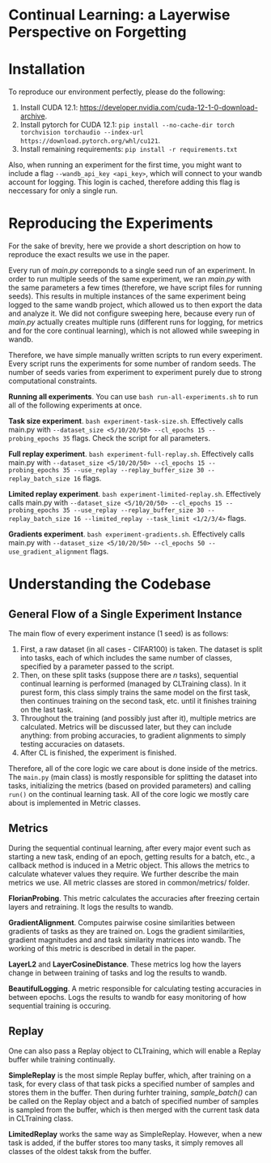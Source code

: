 # Continual Learning: a Layerwise Perspective on Forgetting

# Installation
To reproduce our environment perfectly, please do the following:
1. Install CUDA 12.1: https://developer.nvidia.com/cuda-12-1-0-download-archive.
2. Install pytorch for CUDA 12.1: `pip install --no-cache-dir torch torchvision torchaudio --index-url https://download.pytorch.org/whl/cu121`.
3. Install remaining requirements: `pip install -r requirements.txt`

Also, when running an experiment for the first time, you might want to include a flag `--wandb_api_key <api_key>`, which will connect to your wandb account for logging. This login is cached, therefore adding this flag is neccessary for only a single run.

# Reproducing the Experiments
For the sake of brevity, here we provide a short description on how to reproduce the exact results we use in the paper.

Every run of *main.py* correponds to a single seed run of an experiment. In order to run multiple seeds of the same experiment, we ran *main.py* with the same parameters a few times (therefore, we have script files for running seeds). This results in multiple instances of the same experiment being logged to the same wandb project, which allowed us to then export the data and analyze it. We did not configure sweeping here, because every run of *main.py* actually creates multiple runs (different runs for logging, for metrics and for the core continual learning), which is not allowed while sweeping in wandb.

Therefore, we have simple manually written scripts to run every experiment. Every script runs the experiments for some number of random seeds. The number of seeds varies from experiment to experiment purely due to strong computational constraints.

**Running all experiments**. You can use `bash run-all-experiments.sh` to run all of the following experiments at once.

**Task size experiment**. `bash experiment-task-size.sh`. Effectively calls main.py with `--dataset_size <5/10/20/50> --cl_epochs 15 --probing_epochs 35` flags. Check the script for all parameters.

**Full replay experiment**. `bash experiment-full-replay.sh`. Effectively calls main.py with `--dataset_size <5/10/20/50> --cl_epochs 15 --probing_epochs 35 --use_replay --replay_buffer_size 30 --replay_batch_size 16` flags. 

**Limited replay experiment**. `bash experiment-limited-replay.sh`. Effectively calls main.py with `--dataset_size <5/10/20/50> --cl_epochs 15 --probing_epochs 35 --use_replay --replay_buffer_size 30 --replay_batch_size 16 --limited_replay --task_limit <1/2/3/4>` flags.

**Gradients experiment**. `bash experiment-gradients.sh`. Effectively calls main.py with `--dataset_size <5/10/20/50> --cl_epochs 50 --use_gradient_alignment` flags.


# Understanding the Codebase

## General Flow of a Single Experiment Instance 
The main flow of every experiment instance (1 seed) is as follows:
1. First, a raw dataset (in all cases - CIFAR100) is taken. The dataset is split into tasks, each of which includes the same number of classes, specified by a parameter passed to the script. 
2. Then, on these split tasks (suppose there are *n* tasks), sequential continual learning is performed (managed by CLTraining class). In it purest form, this class simply trains the same model on the first task, then continues training on the second task, etc. until it finishes training on the last task.
3. Throughout the training (and possibly just after it), multiple metrics are calculated. Metrics will be discussed later, but they can include anything: from probing accuracies, to gradient alignments to simply testing accuracies on datasets.
4. After CL is finished, the experiment is finished.

Therefore, all of the core logic we care about is done inside of the metrics. The `main.py` (main class) is mostly responsible for splitting the dataset into tasks, initializing the metrics (based on provided parameters) and calling `run()` on the continual learning task. All of the core logic we mostly care about is implemented in Metric classes.

## Metrics
During the sequential continual learning, after every major event such as starting a new task, ending of an epoch, getting results for a batch, etc., a callback method is induced in a Metric object. This allows the metrics to calculate whatever values they require. We further describe the main metrics we use. All metric classes are stored in common/metrics/ folder. 

**FlorianProbing**. This metric calculates the accuracies after freezing certain layers and retraining. It logs the results to wandb.

**GradientAlignment**. Computes pairwise cosine similarities between gradients of tasks as they are trained on. Logs the gradient similarities, gradient magnitudes and and task similarity matrices into wandb. The working of this metric is described in detail in the paper.

**LayerL2** and **LayerCosineDistance**. These metrics log how the layers change in between training of tasks and log the results to wandb.

**BeautifulLogging**. A metric responsible for calculating testing accuracies in between epochs. Logs the results to wandb for easy monitoring of how sequential training is occuring.
   
## Replay
One can also pass a Replay object to CLTraining, which will enable a Replay buffer while training continually. 

**SimpleReplay** is the most simple Replay buffer, which, after training on a task, for every class of that task picks a specified number of samples and stores them in the buffer. Then during furhter training, *sample_batch()* can be called on the Replay object and a batch of specified number of samples is sampled from the buffer, which is then merged with the current task data in CLTraining class. 

**LimitedReplay** works the same way as SimpleReplay. However, when a new task is added, if the buffer stores too many tasks, it simply removes all classes of the oldest taksk from the buffer.